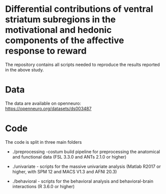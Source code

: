 # Differential contributions of ventral striatum subregions in the motivational and hedonic components of the affective response to reward

The repository contains all scripts needed to reproduce the results reported in the above study.

# Data

The data are available on openneuro: https://openneuro.org/datasets/ds003487

# Code

The code is split in three main folders
 
*  ./preprocessing -costum build pipeline for preprocessing the anatomical and functional data (FSL 3.3.0 and ANTs 2.1.0 or higher)
 
* ./univariate - scripts for the massive univariate analysis (Matlab R2017 or higher, with SPM 12 and MACS V1.3 and AFNI 20.3)
 
* ./behavioral - scripts for the behavioral analysis and behavioral-brain interactions (R 3.6.0 or higher)
 




 
